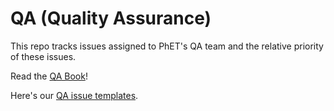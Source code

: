  # QA (Quality Assurance)
This repo tracks issues assigned to PhET's QA team and the relative priority of these issues.

Read the [QA Book](https://github.com/phetsims/QA/blob/main/documentation/qa-book.md)!

Here's our [QA issue templates](https://github.com/phetsims/qa/tree/main/issue-templates).

